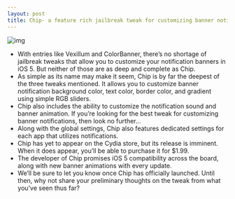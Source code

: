 ```yaml
---
layout: post
title: Chip- a feature rich jailbreak tweak for customizing banner notifications
---
```

![img](http://media.idownloadblog.com/wp-content/uploads/2012/05/Chip-Screenshot.jpg)
* With entries like Vexillum and ColorBanner, there’s no shortage of jailbreak tweaks that allow you to customize your notification banners in iOS 5. But neither of those are as deep and complete as Chip.
* As simple as its name may make it seem, Chip is by far the deepest of the three tweaks mentioned. It allows you to customize banner notification background color, text color, border color, and gradient using simple RGB sliders.
* Chip also includes the ability to customize the notification sound and banner animation. If you’re looking for the best tweak for customizing banner notifications, then look no further…
* Along with the global settings, Chip also features dedicated settings for each app that utilizes notifications.
* Chip has yet to appear on the Cydia store, but its release is imminent. When it does appear, you’ll be able to purchase it for $1.99.
* The developer of Chip promises iOS 5 compatibility across the board, along with new banner animations with every update.
* We’ll be sure to let you know once Chip has officially launched. Until then, why not share your preliminary thoughts on the tweak from what you’ve seen thus far?

